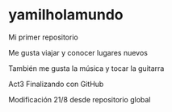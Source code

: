 # yamilholamundo

Mi primer repositorio

Me gusta viajar y conocer lugares nuevos 

También me gusta la música y tocar la guitarra

Act3 Finalizando con GitHub

Modificación 21/8 desde repositorio global

